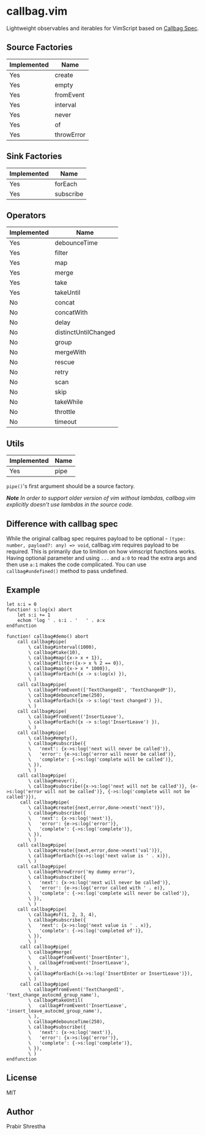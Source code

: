 # callbag.vim

Lightweight observables and iterables for VimScript based on [Callbag Spec](https://github.com/callbag/callbag).

## Source Factories

| Implemented   | Name                                                   |
|---------------|--------------------------------------------------------|
| Yes           | create                                                 |
| Yes           | empty                                                  |
| Yes           | fromEvent                                              |
| Yes           | interval                                               |
| Yes           | never                                                  |
| Yes           | of                                                     |
| Yes           | throwError                                             |

## Sink Factories

| Implemented   | Name                                                   |
|---------------|--------------------------------------------------------|
| Yes           | forEach                                                |
| Yes           | subscribe                                              |

## Operators

| Implemented   | Name                                                   |
|---------------|--------------------------------------------------------|
| Yes           | debounceTime                                           |
| Yes           | filter                                                 |
| Yes           | map                                                    |
| Yes           | merge                                                  |
| Yes           | take                                                   |
| Yes           | takeUntil                                              |
| No            | concat                                                 |
| No            | concatWith                                             |
| No            | delay                                                  |
| No            | distinctUntilChanged                                   |
| No            | group                                                  |
| No            | mergeWith                                              |
| No            | rescue                                                 |
| No            | retry                                                  |
| No            | scan                                                   |
| No            | skip                                                   |
| No            | takeWhile                                              |
| No            | throttle                                               |
| No            | timeout                                                |

## Utils

| Implemented   | Name                                                   |
|---------------|--------------------------------------------------------|
| Yes           | pipe                                                   |

`pipe()`'s first argument should be a source factory.

***Note** In order to support older version of vim without lambdas, callbag.vim explicitly doesn't use lambdas in the source code.*

## Difference with callbag spec

While the original callbag spec requires payload to be optional - `(type: number, payload?: any) => void`,
callbag.vim requires payload to be required. This is primarily due to limition on how vimscript functions works.
Having optional parameter and using `...` and `a:0` to read the extra args and then use `a:1` makes the code complicated.
You can use `callbag#undefined()` method to pass undefined.

## Example

```viml
let s:i = 0
function! s:log(x) abort
    let s:i += 1
    echom 'log ' . s:i . '   ' . a:x
endfunction

function! callbag#demo() abort
    call callbag#pipe(
        \ callbag#interval(1000),
        \ callbag#take(10),
        \ callbag#map({x-> x + 1}),
        \ callbag#filter({x-> x % 2 == 0}),
        \ callbag#map({x-> x * 1000}),
        \ callbag#forEach({x -> s:log(x) }),
        \ )
    call callbag#pipe(
        \ callbag#fromEvent(['TextChangedI', 'TextChangedP']),
        \ callbag#debounceTime(250),
        \ callbag#forEach({x -> s:log('text changed') }),
        \ )
    call callbag#pipe(
        \ callbag#fromEvent('InsertLeave'),
        \ callbag#forEach({x -> s:log('InsertLeave') }),
        \ )
    call callbag#pipe(
        \ callbag#empty(),
        \ callbag#subscribe({
        \   'next': {x->s:log('next will never be called')},
        \   'error': {e->s:log('error will never be called')},
        \   'complete': {->s:log('complete will be called')},
        \ }),
        \ )
    call callbag#pipe(
        \ callbag#never(),
        \ callbag#subscribe({x->s:log('next will not be called')}, {e->s:log('error will not be called')}, {->s:log('complete will not be called')}),
     call callbag#pipe(
        \ callbag#create({next,error,done->next('next')}),
        \ callbag#subscribe({
        \   'next': {x->s:log('next')},
        \   'error': {e->s:log('error')},
        \   'complete': {->s:log('complete')},
        \ }),
        \ )
    call callbag#pipe(
        \ callbag#create({next,error,done->next('val')}),
        \ callbag#forEach({x->s:log('next value is ' . x)}),
        \ )
    call callbag#pipe(
        \ callbag#throwError('my dummy error'),
        \ callbag#subscribe({
        \   'next': {x->s:log('next will never be called')},
        \   'error': {e->s:log('error called with ' . e)},
        \   'complete': {->s:log('complete will never be called')},
        \ }),
        \ )
    call callbag#pipe(
        \ callbag#of(1, 2, 3, 4),
        \ callbag#subscribe({
        \   'next': {x->s:log('next value is ' . x)},
        \   'complete': {->s:log('completed of')},
        \ }),
        \ )
     call callbag#pipe(
        \ callbag#merge(
        \   callbag#fromEvent('InsertEnter'),
        \   callbag#fromEvent('InsertLeave'),
        \ ),
        \ callbag#forEach({x->s:log('InsertEnter or InsertLeave')}),
        \ )
     call callbag#pipe(
        \ callbag#fromEvent('TextChangedI', 'text_change_autocmd_group_name'),
        \ callbag#takeUntil(
        \   callbag#fromEvent('InsertLeave', 'insert_leave_autocmd_group_name'),
        \ ),
        \ callbag#debounceTime(250),
        \ callbag#subscribe({
        \   'next': {x->s:log('next')},
        \   'error': {x->s:log('error')},
        \   'complete': {->s:log('complete')},
        \ }),
        \ )
endfunction
```

## License

MIT

## Author

Prabir Shrestha
